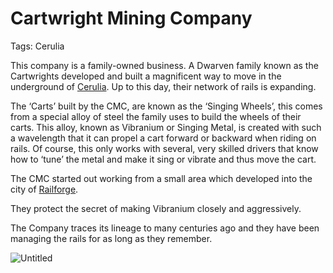 # Cartwright Mining Company

Tags: Cerulia

This company is a family-owned business. A Dwarven family known as the Cartwrights developed and built a magnificent way to move in the underground of [Cerulia](Cerulia%208fad80600fff487ab3fd9d21ef4f94c7.md). Up to this day, their network of rails is expanding.

The ‘Carts’ built by the CMC, are known as the ‘Singing Wheels’, this comes from a special alloy of steel the family uses to build the wheels of their carts. This alloy, known as Vibranium or Singing Metal, is created with such a wavelength that it can propel a cart forward or backward when riding on rails. Of course, this only works with several, very skilled drivers that know how to ‘tune’ the metal and make it sing or vibrate and thus move the cart.

The CMC started out working from a small area which developed into the city of [Railforge](Railforge%20636860fcabe440b085c251c97af3d2b0.md).

They protect the secret of making Vibranium closely and aggressively. 

The Company traces its lineage to many centuries ago and they have been managing the rails for as long as they remember.

![Untitled](Untitled%2037.png)